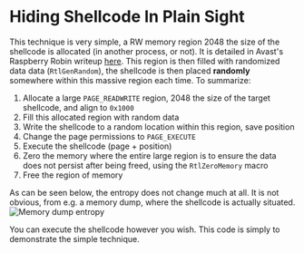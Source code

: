 # Hiding Shellcode In Plain Sight
This technique is very simple, a RW memory region 2048 the size of the shellcode is allocated (in another process, or not). It is detailed in Avast's Raspberry Robin writeup [here](https://decoded.avast.io/janvojtesek/raspberry-robins-roshtyak-a-little-lesson-in-trickery/). This region is then filled with randomized data data (`RtlGenRandom`), the shellcode is then placed **randomly** somewhere within this massive region each time. To summarize:
1. Allocate a large `PAGE_READWRITE` region, 2048 the size of the target shellcode, and align to `0x1000`
2. Fill this allocated region with random data
3. Write the shellcode to a random location within this region, save position
4. Change the page permissions to `PAGE_EXECUTE`
5. Execute the shellcode (page + position)
6. Zero the memory where the entire large region is to ensure the data does not persist after being freed, using the `RtlZeroMemory` macro
7. Free the region of memory

As can be seen below, the entropy does not change much at all. It is not obvious, from e.g. a memory dump, where the shellcode is actually situated.
![Memory dump entropy](https://i.imgur.com/96ixWdw.png)

You can execute the shellcode however you wish. This code is simply to demonstrate the simple technique.
